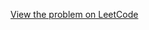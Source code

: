 [View the problem on LeetCode](https://leetcode.com/problems/minimum-subsequence-in-non-increasing-order/)

